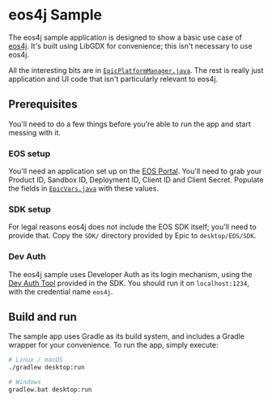# eos4j Sample

The eos4j sample application is designed to show a basic use case of
[eos4j](https://github.com/Bearwaves/eos4j). It's built using LibGDX for
convenience; this isn't necessary to use eos4j.

All the interesting bits are in [`EpicPlatformManager.java`](
./desktop/src/com/bearwaves/eos4jsample/EpicPlatformManager.java). The rest is
really just application and UI code that isn't particularly relevant to eos4j.

## Prerequisites

You'll need to do a few things before you're able to run the app and start
messing with it.

### EOS setup

You'll need an application set up on the [EOS Portal](
https://dev.epicgames.com/portal/en-US/). You'll need to grab your Product ID,
Sandbox ID, Deployment ID, Client ID and Client Secret. Populate the fields in
[`EpicVars.java`](./desktop/src/com/bearwaves/eos4jsample/EpicVars.java) with
these values.

### SDK setup

For legal reasons eos4j does not include the EOS SDK itself; you'll need to
provide that. Copy the `SDK/` directory provided by Epic to `desktop/EOS/SDK`.

### Dev Auth

The eos4j sample uses Developer Auth as its login mechanism, using the
[Dev Auth Tool](
https://dev.epicgames.com/docs/epic-account-services/developer-authentication-tool
) provided in the SDK. You should run it on `localhost:1234`,
with the credential name `eos4j`.

## Build and run

The sample app uses Gradle as its build system, and includes a Gradle wrapper
for your convenience. To run the app, simply execute:

```sh
# Linux / macOS
./gradlew desktop:run

# Windows
gradlew.bat desktop:run
```

